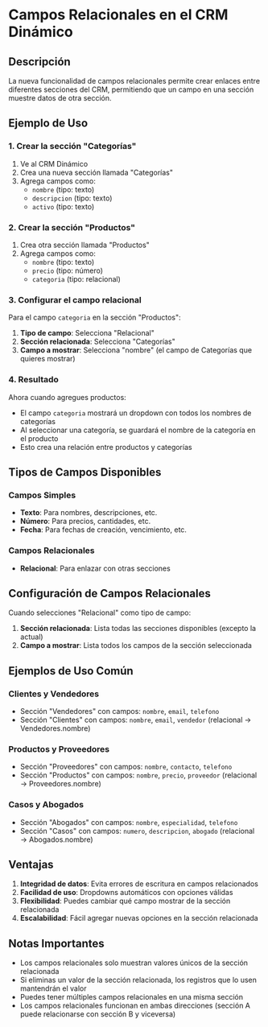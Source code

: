 # Campos Relacionales en el CRM Dinámico

## Descripción

La nueva funcionalidad de campos relacionales permite crear enlaces entre diferentes secciones del CRM, permitiendo que un campo en una sección muestre datos de otra sección.

## Ejemplo de Uso

### 1. Crear la sección "Categorías"

1. Ve al CRM Dinámico
2. Crea una nueva sección llamada "Categorías"
3. Agrega campos como:
   - `nombre` (tipo: texto)
   - `descripcion` (tipo: texto)
   - `activo` (tipo: texto)

### 2. Crear la sección "Productos"

1. Crea otra sección llamada "Productos"
2. Agrega campos como:
   - `nombre` (tipo: texto)
   - `precio` (tipo: número)
   - `categoria` (tipo: relacional)

### 3. Configurar el campo relacional

Para el campo `categoria` en la sección "Productos":

1. **Tipo de campo**: Selecciona "Relacional"
2. **Sección relacionada**: Selecciona "Categorías"
3. **Campo a mostrar**: Selecciona "nombre" (el campo de Categorías que quieres mostrar)

### 4. Resultado

Ahora cuando agregues productos:
- El campo `categoria` mostrará un dropdown con todos los nombres de categorías
- Al seleccionar una categoría, se guardará el nombre de la categoría en el producto
- Esto crea una relación entre productos y categorías

## Tipos de Campos Disponibles

### Campos Simples
- **Texto**: Para nombres, descripciones, etc.
- **Número**: Para precios, cantidades, etc.
- **Fecha**: Para fechas de creación, vencimiento, etc.

### Campos Relacionales
- **Relacional**: Para enlazar con otras secciones

## Configuración de Campos Relacionales

Cuando selecciones "Relacional" como tipo de campo:

1. **Sección relacionada**: Lista todas las secciones disponibles (excepto la actual)
2. **Campo a mostrar**: Lista todos los campos de la sección seleccionada

## Ejemplos de Uso Común

### Clientes y Vendedores
- Sección "Vendedores" con campos: `nombre`, `email`, `telefono`
- Sección "Clientes" con campos: `nombre`, `email`, `vendedor` (relacional → Vendedores.nombre)

### Productos y Proveedores
- Sección "Proveedores" con campos: `nombre`, `contacto`, `telefono`
- Sección "Productos" con campos: `nombre`, `precio`, `proveedor` (relacional → Proveedores.nombre)

### Casos y Abogados
- Sección "Abogados" con campos: `nombre`, `especialidad`, `telefono`
- Sección "Casos" con campos: `numero`, `descripcion`, `abogado` (relacional → Abogados.nombre)

## Ventajas

1. **Integridad de datos**: Evita errores de escritura en campos relacionados
2. **Facilidad de uso**: Dropdowns automáticos con opciones válidas
3. **Flexibilidad**: Puedes cambiar qué campo mostrar de la sección relacionada
4. **Escalabilidad**: Fácil agregar nuevas opciones en la sección relacionada

## Notas Importantes

- Los campos relacionales solo muestran valores únicos de la sección relacionada
- Si eliminas un valor de la sección relacionada, los registros que lo usen mantendrán el valor
- Puedes tener múltiples campos relacionales en una misma sección
- Los campos relacionales funcionan en ambas direcciones (sección A puede relacionarse con sección B y viceversa) 